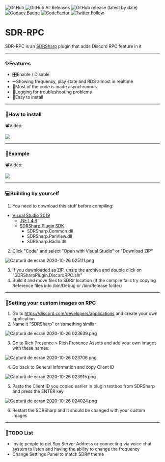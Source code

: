 ![GitHub](https://img.shields.io/github/license/EnderIce2/SDR-RPC)
![GitHub All Releases](https://img.shields.io/github/downloads/EnderIce2/SDR-RPC/total)
![GitHub release (latest by date)](https://img.shields.io/github/v/release/EnderIce2/SDR-RPC)
[![Codacy Badge](https://api.codacy.com/project/badge/Grade/800cd7ade7ab4aa386f79b5c999a2959)](https://app.codacy.com/gh/EnderIce2/SDR-RPC?utm_source=github.com&utm_medium=referral&utm_content=EnderIce2/SDR-RPC&utm_campaign=Badge_Grade_Settings)
[![CodeFactor](https://www.codefactor.io/repository/github/enderice2/sdr-rpc/badge?s=6ea1f91b515716a019633ad07f7d3138bc136f22)](https://www.codefactor.io/repository/github/enderice2/sdr-rpc)
[![Twitter Follow](https://img.shields.io/twitter/follow/enderice22?style=social)](https://twitter.com/intent/follow?screen_name=enderice22)
# SDR-RPC

SDR-RPC is an [SDRSharp](https://airspy.com/download/) plugin that adds Discord RPC feature in it

---

### ✨Features
- 🎛Enable / Disable
- ✏Showing frequency, play state and RDS almost in realtime
- 🔌Most of the code is made asynchronous
- 📖Logging for troubleshooting problems
- 🔨Easy to install

---

### 🎁How to install

📽Video:

[![](http://img.youtube.com/vi/Otn-xSn_ioI/0.jpg)](http://www.youtube.com/watch?v=Otn-xSn_ioI "")

---

### 🎫Example

📽Video:

[![](http://img.youtube.com/vi/7k02dPqAjBA/0.jpg)](http://www.youtube.com/watch?v=7k02dPqAjBA "")

---

### 💻Building by yourself

1. You need to download this stuff before compiling:
- [Visual Studio 2019](https://visualstudio.microsoft.com/vs/)
  - [.NET 4.6](https://dotnet.microsoft.com/download/dotnet-framework/thank-you/net46-developer-pack-offline-installer)
  - [SDRSharp Plugin SDK](https://airspy.com/?ddownload=5944)
    - SDRSharp.Common.dll
    - SDRSharp.PanView.dll
    - SDRSharp.Radio.dll

2. Click "Code" and select "Open with Visual Studio" or "Download ZIP"

![Captură de ecran 2020-10-26 025111.png](https://raw.githubusercontent.com/EnderIce2/SDR-RPC/master/.github/MEDIA/Captur%C4%83%20de%20ecran%202020-10-26%20025111.png)

3. If you downloaded as ZIP, unzip the archive and double click on "SDRSharpPlugin.DiscordRPC.sln"
4. Build it and move files to SDR# location (if the compile fails try copying Reference files into /bin/Debug or /bin/Release folder)

---

### 👀Setting your custom images on RPC

1. Go to https://discord.com/developers/applications and create your own application
2. Name it "SDRSharp" or something similar

![Captură de ecran 2020-10-26 023639.png](https://raw.githubusercontent.com/EnderIce2/SDR-RPC/master/.github/MEDIA/Captur%C4%83%20de%20ecran%202020-10-26%20023639.png)

3. Go to Rich Presence > Rich Presence Assets and add your own images with these names:

![Captură de ecran 2020-10-26 023706.png](https://raw.githubusercontent.com/EnderIce2/SDR-RPC/master/.github/MEDIA/Captur%C4%83%20de%20ecran%202020-10-26%20023706.png)

4. Go back to General Information and copy Client ID

![Captură de ecran 2020-10-26 023915.png](https://raw.githubusercontent.com/EnderIce2/SDR-RPC/master/.github/MEDIA/Captur%C4%83%20de%20ecran%202020-10-26%20023915.png)

5. Paste the Client ID you copied earlier in plugin textbox from SDRSharp and press the ENTER key

![Captură de ecran 2020-10-26 024024.png](https://raw.githubusercontent.com/EnderIce2/SDR-RPC/master/.github/MEDIA/Captur%C4%83%20de%20ecran%202020-10-26%20024024.png)

6. Restart the SDRSharp and it should be changed with your custom images

---

### 📕TODO List

- Invite people to get Spy Server Address or connecting via voice chat system to listen and having the ability to change the frequency
- Change Settings Panel to match SDR# theme
